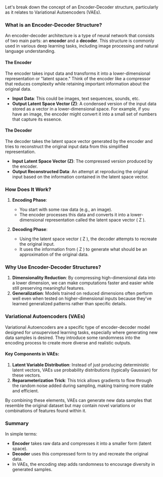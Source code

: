 Let's break down the concept of an Encoder-Decoder structure, particularly as it relates to Variational Autoencoders (VAEs).

### What is an Encoder-Decoder Structure?

An encoder-decoder architecture is a type of neural network that consists of two main parts: an **encoder** and a **decoder**. This structure is commonly used in various deep learning tasks, including image processing and natural language understanding.

#### The Encoder
The encoder takes input data and transforms it into a lower-dimensional representation or "latent space." Think of the encoder like a compressor that reduces complexity while retaining important information about the original data.

- **Input Data**: This could be images, text sequences, sounds, etc.
- **Output Latent Space Vector (Z)**: A condensed version of the input data stored as a vector in a lower-dimensional space. For example, if you have an image, the encoder might convert it into a small set of numbers that capture its essence.

#### The Decoder
The decoder takes the latent space vector generated by the encoder and tries to reconstruct the original input data from this simplified representation.

- **Input Latent Space Vector (Z)**: The compressed version produced by the encoder.
- **Output Reconstructed Data**: An attempt at reproducing the original input based on the information contained in the latent space vector.

### How Does It Work?

1. **Encoding Phase**:
   - You start with some raw data (e.g., an image).
   - The encoder processes this data and converts it into a lower-dimensional representation called the latent space vector \( Z \).

2. **Decoding Phase**:
   - Using the latent space vector \( Z \), the decoder attempts to recreate the original input.
   - It uses the information from \( Z \) to generate what should be an approximation of the original data.

### Why Use Encoder-Decoder Structures?

1. **Dimensionality Reduction**: By compressing high-dimensional data into a lower dimension, we can make computations faster and easier while still preserving meaningful features.
2. **Generalization**: Models trained on reduced dimensions often perform well even when tested on higher-dimensional inputs because they've learned generalized patterns rather than specific details.

### Variational Autoencoders (VAEs)

Variational Autoencoders are a specific type of encoder-decoder model designed for unsupervised learning tasks, especially where generating new data samples is desired. They introduce some randomness into the encoding process to create more diverse and realistic outputs.

#### Key Components in VAEs:

1. **Latent Variable Distribution**: Instead of just producing deterministic latent vectors, VAEs use probability distributions (typically Gaussian) for these vectors.
2. **Reparameterization Trick**: This trick allows gradients to flow through the random noise added during sampling, making training more stable and efficient.

By combining these elements, VAEs can generate new data samples that resemble the original dataset but may contain novel variations or combinations of features found within it.

### Summary

In simple terms:
- **Encoder** takes raw data and compresses it into a smaller form (latent space).
- **Decoder** uses this compressed form to try and recreate the original data.
- In VAEs, the encoding step adds randomness to encourage diversity in generated samples.